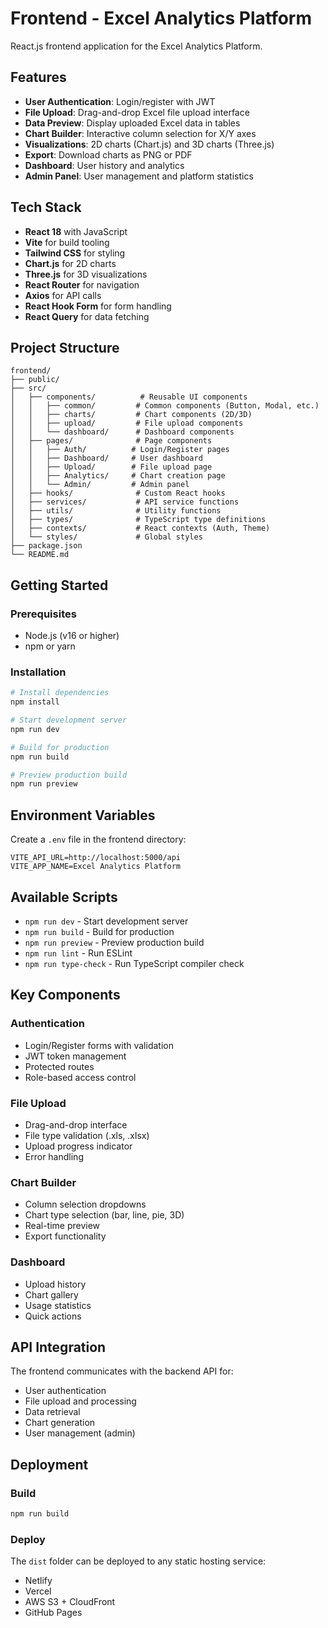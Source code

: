 # Frontend - Excel Analytics Platform

React.js frontend application for the Excel Analytics Platform.

## Features

- **User Authentication**: Login/register with JWT
- **File Upload**: Drag-and-drop Excel file upload interface
- **Data Preview**: Display uploaded Excel data in tables
- **Chart Builder**: Interactive column selection for X/Y axes
- **Visualizations**: 2D charts (Chart.js) and 3D charts (Three.js)
- **Export**: Download charts as PNG or PDF
- **Dashboard**: User history and analytics
- **Admin Panel**: User management and platform statistics

## Tech Stack

- **React 18** with JavaScript
- **Vite** for build tooling
- **Tailwind CSS** for styling
- **Chart.js** for 2D charts
- **Three.js** for 3D visualizations
- **React Router** for navigation
- **Axios** for API calls
- **React Hook Form** for form handling
- **React Query** for data fetching

## Project Structure

```
frontend/
├── public/
├── src/
│   ├── components/          # Reusable UI components
│   │   ├── common/         # Common components (Button, Modal, etc.)
│   │   ├── charts/         # Chart components (2D/3D)
│   │   ├── upload/         # File upload components
│   │   └── dashboard/      # Dashboard components
│   ├── pages/              # Page components
│   │   ├── Auth/          # Login/Register pages
│   │   ├── Dashboard/     # User dashboard
│   │   ├── Upload/        # File upload page
│   │   ├── Analytics/     # Chart creation page
│   │   └── Admin/         # Admin panel
│   ├── hooks/              # Custom React hooks
│   ├── services/           # API service functions
│   ├── utils/              # Utility functions
│   ├── types/              # TypeScript type definitions
│   ├── contexts/           # React contexts (Auth, Theme)
│   └── styles/             # Global styles
├── package.json
└── README.md
```

## Getting Started

### Prerequisites
- Node.js (v16 or higher)
- npm or yarn

### Installation

```bash
# Install dependencies
npm install

# Start development server
npm run dev

# Build for production
npm run build

# Preview production build
npm run preview
```

## Environment Variables

Create a `.env` file in the frontend directory:

```env
VITE_API_URL=http://localhost:5000/api
VITE_APP_NAME=Excel Analytics Platform
```

## Available Scripts

- `npm run dev` - Start development server
- `npm run build` - Build for production
- `npm run preview` - Preview production build
- `npm run lint` - Run ESLint
- `npm run type-check` - Run TypeScript compiler check

## Key Components

### Authentication
- Login/Register forms with validation
- JWT token management
- Protected routes
- Role-based access control

### File Upload
- Drag-and-drop interface
- File type validation (.xls, .xlsx)
- Upload progress indicator
- Error handling

### Chart Builder
- Column selection dropdowns
- Chart type selection (bar, line, pie, 3D)
- Real-time preview
- Export functionality

### Dashboard
- Upload history
- Chart gallery
- Usage statistics
- Quick actions

## API Integration

The frontend communicates with the backend API for:
- User authentication
- File upload and processing
- Data retrieval
- Chart generation
- User management (admin)

## Deployment

### Build
```bash
npm run build
```

### Deploy
The `dist` folder can be deployed to any static hosting service:
- Netlify
- Vercel
- AWS S3 + CloudFront
- GitHub Pages
